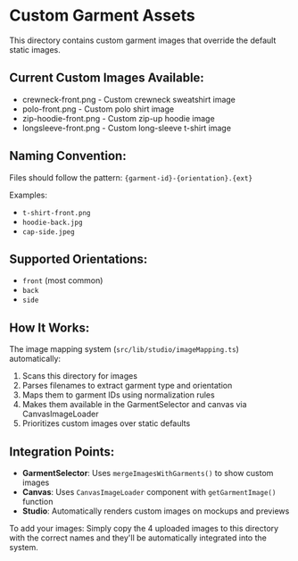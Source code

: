 # Custom Garment Assets

This directory contains custom garment images that override the default static images.

## Current Custom Images Available:
- crewneck-front.png - Custom crewneck sweatshirt image
- polo-front.png - Custom polo shirt image  
- zip-hoodie-front.png - Custom zip-up hoodie image
- longsleeve-front.png - Custom long-sleeve t-shirt image

## Naming Convention:
Files should follow the pattern: `{garment-id}-{orientation}.{ext}`

Examples:
- `t-shirt-front.png`
- `hoodie-back.jpg`
- `cap-side.jpeg`

## Supported Orientations:
- `front` (most common)
- `back` 
- `side`

## How It Works:
The image mapping system (`src/lib/studio/imageMapping.ts`) automatically:
1. Scans this directory for images
2. Parses filenames to extract garment type and orientation  
3. Maps them to garment IDs using normalization rules
4. Makes them available in the GarmentSelector and canvas via CanvasImageLoader
5. Prioritizes custom images over static defaults

## Integration Points:
- **GarmentSelector**: Uses `mergeImagesWithGarments()` to show custom images
- **Canvas**: Uses `CanvasImageLoader` component with `getGarmentImage()` function
- **Studio**: Automatically renders custom images on mockups and previews

To add your images: Simply copy the 4 uploaded images to this directory with the correct names and they'll be automatically integrated into the system.